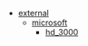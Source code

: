 * [external](external)
  * [microsoft](external/microsoft)
    * [hd_3000](external/microsoft/hd_3000)

